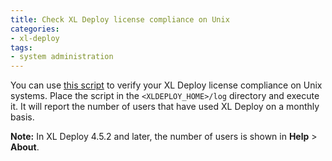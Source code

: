 ```yaml
---
title: Check XL Deploy license compliance on Unix
categories:
- xl-deploy
tags:
- system administration
---
```


You can use [this script](user_compliance.txt) to verify your XL Deploy license compliance on Unix systems. Place the script in the `<XLDEPLOY_HOME>/log` directory and execute it. It will report the number of users that have used XL Deploy on a monthly basis.

**Note:** In XL Deploy 4.5.2 and later, the number of users is shown in **Help** > **About**.
